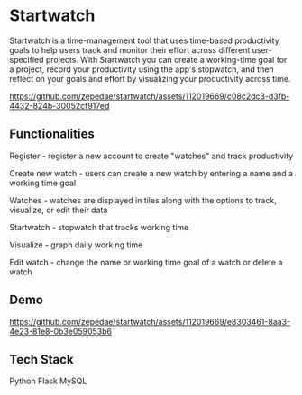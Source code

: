 # Startwatch

Startwatch is a time-management tool that uses time-based productivity goals to help users track and monitor their effort across different user-specified projects. With Startwatch you can create a working-time goal for a project, record your productivity using the app's stopwatch, and then reflect on your goals and effort by visualizing your productivity across time. 

https://github.com/zepedae/startwatch/assets/112019669/c08c2dc3-d3fb-4432-824b-30052cf917ed


## Functionalities
Register - register a new account to create "watches" and track productivity

Create new watch - users can create a new watch by entering a name and a working time goal

Watches - watches are displayed in tiles along with the options to track, visualize, or edit their data

Startwatch - stopwatch that tracks working time

Visualize - graph daily working time

Edit watch - change the name or working time goal of a watch or delete a watch

## Demo

https://github.com/zepedae/startwatch/assets/112019669/e8303461-8aa3-4e23-81e8-0b3e059053b6

## Tech Stack
Python
Flask
MySQL

